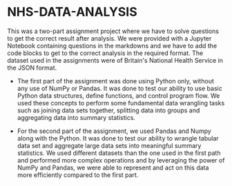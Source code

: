 # NHS-DATA-ANALYSIS

This was a two-part assignment project where we have to solve questions to get the correct result after analysis. We were provided with a Jupyter Notebook containing questions in the markdowns and we have to add the code blocks to get to the correct analysis in the required format. The dataset used in the assignments were of Britain's National Health Service in the JSON format.

- The first part of the assignment was done using Python only, without any use of NumPy or Pandas. It was done to test our ability to use basic Python data structures, define functions, and control program flow. We used these concepts to perform some fundamental data wrangling tasks such as joining data sets together, splitting data into groups and aggregating data into summary statistics.

- For the second part of the assignment, we used Pandas and Numpy along with the Python.  It was done to test our ability to wrangle tabular data set and aggregate large data sets into meaningful summary statistics. We used different datasets than the one used in the first path and performed more complex operations and by leveraging the power of NumPy and Pandas, we were able to represent and act on this data more efficiently compared to the first part.
